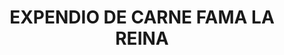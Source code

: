 ---
title: "EXPENDIO DE CARNE FAMA LA REINA"
url: /corinto/expendio-de-carne-fama-la-reina/
shop: supermercado
---
